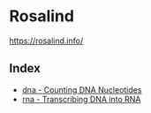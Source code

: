 # Rosalind
https://rosalind.info/
## Index
- [dna - Counting DNA Nucleotides](dna/README.md)
- [rna - Transcribing DNA into RNA](rna/README.md)